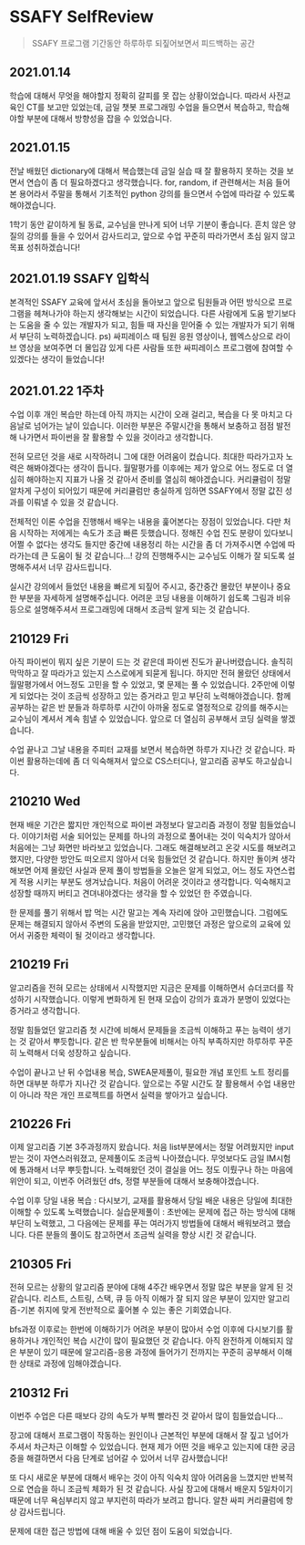 # SSAFY SelfReview

> SSAFY 프로그램 기간동안 하루하루 되짚어보면서 피드백하는 공간

## 2021.01.14

학습에 대해서 무엇을 해야할지 정확히 갈피를 못 잡는 상황이었습니다. 따라서 사전교육인 CT를 보고만 있었는데, 금일 챗봇 프로그래밍 수업을 들으면서 복습하고, 학습해야할 부분에 대해서 방향성을 잡을 수 있었습니다.

## 2021.01.15

전날 배웠던 dictionary에 대해서 복습했는데 금일 실습 때 잘 활용하지 못하는 것을 보면서 연습이 좀 더 필요하겠다고 생각했습니다. for, random, if 관련해서는 처음 들어본 용어라서 주말을 통해서 기초적인 python 강의를 들으면서 수업에 따라갈 수 있도록 해야겠습니다.

1학기 동안 같이하게 될 동료, 교수님을 만나게 되어 너무 기분이 좋습니다. 흔치 않은 양질의 강의를 들을 수 있어서 감사드리고, 앞으로 수업 꾸준히 따라가면서 초심 잃지 않고 목표 성취하겠습니다!

## 2021.01.19 SSAFY 입학식

본격적인 SSAFY 교육에 앞서서 초심을 돌아보고 앞으로 팀원들과 어떤 방식으로 프로그램을 헤쳐나가야 하는지 생각해보는 시간이 되었습니다. 다른 사람에게 도움 받기보다는 도움을 줄 수 있는 개발자가 되고, 힘들 때 자신을 믿어줄 수 있는 개발자가 되기 위해서 부단히 노력하겠습니다.
ps) 싸피레이스 때 팀원 응원 영상이나, 웹엑스상으로 라이브 영상을 보여주면 더 몰입감 있게 다른 사람들 또한 싸피레이스 프로그램에 참여할 수 있겠다는 생각이 들었습니다!

## 2021.01.22 1주차

수업 이후 개인 복습만 하는데 아직 까지는 시간이 오래 걸리고, 복습을 다 못 마치고 다음날로 넘어가는 날이 있습니다. 이러한 부분은 주말시간을 통해서 보충하고 점점 발전해 나가면서 파이썬을 잘 활용할 수 있을 것이라고 생각합니다.

전혀 모르던 것을 새로 시작하려니 그에 대한 어려움이 컸습니다. 최대한 따라가고자 노력은 해봐야겠다는 생각이 듭니다. 월말평가를 이후에는 제가 앞으로 어느 정도로 더 열심히 해야하는지 지표가 나올 것 같아서 준비를 열심히 해야겠습니다. 커리큘럼이 정말 알차게 구성이 되어있기 때문에 커리큘럼만 충실하게 임하면 SSAFY에서 정말 값진 성과를 이뤄낼 수 있을 것 같습니다.

 전체적인 이론 수업을 진행해서 배우는 내용을 훑어본다는 장점이 있었습니다. 다만 처음 시작하는 저에게는 속도가 조금 빠른 듯했습니다. 정해진 수업 진도 분량이 있다보니 어쩔 수 없다는 생각도 들지만 중간에 내용정리 하는 시간을 좀 더 가져주시면 수업에 따라가는데 큰 도움이 될 것 같습니다...!
 강의 진행해주시는 교수님도 이해가 잘 되도록 설명해주셔서 너무 감사드립니다.

실시간 강의에서 들었던 내용을 빠르게 되짚어 주시고, 중간중간 몰랐던 부분이나 중요한 부분을 자세하게 설명해주십니다.
어려운 코딩 내용을 이해하기 쉽도록 그림과 비유등으로 설명해주셔서 프로그래밍에 대해서 조금씩 알게 되는 것 같습니다.

## 210129 Fri

아직 파이썬이 뭐지 싶은 기분이 드는 것 같은데 파이썬 진도가 끝나버렸습니다. 솔직히 막막하고 잘 따라가고 있는지 스스로에게 되묻게 됩니다. 하지만 전혀 몰랐던 상태에서 월말평가에서 어느정도 고민을 할 수 있었고, 몇 문제는 풀 수 있었습니다. 2주만에 이렇게 되었다는 것이 조금씩 성장하고 있는 증거라고 믿고 부단히 노력해야겠습니다. 함께 공부하는 같은 반 분들과 하루하루 시간이 아까울 정도로 열정적으로 강의를 해주시는 교수님이 계셔서 계속 힘낼 수 있었습니다. 앞으로 더 열심히 공부해서 코딩 실력을 쌓겠습니다. 



수업 끝나고 그날 내용을 주피터 교재를 보면서 복습하면 하루가 지나간 것 같습니다. 파이썬 활용하는데에 좀 더 익숙해져서 앞으로 CS스터디나, 알고리즘 공부도 하고싶습니다.

## 210210 Wed

 현재 배운 기간은 짧지만 개인적으로 파이썬 과정보다 알고리즘 과정이 정말 힘들었습니다. 이야기처럼 서술 되어있는 문제를 하나의 과정으로 풀어내는 것이 익숙치가 않아서 처음에는 그냥 화면만 바라보고 있었습니다. 그래도 해결해보려고 온갖 시도를 해보려고 했지만, 다양한 방안도 떠오르지 않아서 더욱 힘들었던 것 같습니다. 하지만 돌이켜 생각해보면 어제 몰랐던 사실과 문제 풀이 방법들을 오늘은 알게 되었고, 어느 정도 자연스럽게 적용 시키는 부분도 생겨났습니다. 처음이 어려운 것이라고 생각합니다. 익숙해지고 성장할 때까지 버티고 견뎌내야겠다는 생각을 할 수 있었던 한 주였습니다.

한 문제를 풀기 위해서 밥 먹는 시간 말고는 계속  자리에 앉아 고민했습니다. 그럼에도 문제는 해결되지 않아서 주변의 도움을 받았지만, 고민했던 과정은 앞으로의 교육에 있어서 귀중한 체력이 될 것이라고 생각합니다.

## 210219 Fri

알고리즘을 전혀 모르는 상태에서 시작했지만 지금은 문제를 이해하면서 슈더코더를 작성하기 시작했습니다. 이렇게 변화하게 된 현재 모습이 강의가 효과가 분명이 있었다는 증거라고 생각합니다.

정말 힘들었던 알고리즘 첫 시간에 비해서 문제들을 조금씩 이해하고 푸는 능력이 생기는 것 같아서 뿌듯합니다. 같은 반 학우분들에 비해서는 아직 부족하지만 하루하루 꾸준히 노력해서 더욱 성장하고 싶습니다. 

수업이 끝나고 난 뒤 수업내용 복습, SWEA문제풀이, 필요한 개념 포인트 노트 정리를 하면 대부분 하루가 지나간 것 같습니다. 앞으로는 주말 시간도 잘 활용해서 수업 내용만이 아니라 작은 개인 프로젝트를 하면서 실력을 쌓아가고 싶습니다.

## 210226 Fri

이제 알고리즘 기본 3주과정까지 왔습니다. 처음 list부분에서는 정말 어려웠지만 input받는 것이 자연스러워졌고, 문제풀이도 조금씩 나아졌습니다. 무엇보다도 금일 IM시험에 통과해서 너무 뿌듯합니다. 노력해왔던 것이 결실을 어느 정도 이뤘구나 하는 마음에 위안이 되고, 이번주 어려웠던 dfs, 정렬 부분들에 대해서 보충해야겠습니다.

수업 이후 당일 내용 복습 : 다시보기, 교재를 활용해서 당일 배운 내용은 당일에 최대한 이해할 수 있도록 노력했습니다.
실습문제풀이 : 초반에는 문제에 접근 하는 방식에 대해 부단히 노력했고, 그 다음에는 문제를 푸는 여러가지 방법들에 대해서 배워보려고 했습니다. 다른 분들의 풀이도 참고하면서 조금씩 실력을 향상 시킨 것 같습니다.

## 210305 Fri

전혀 모르는 상황의 알고리즘 분야에 대해 4주간 배우면서 정말 많은 부분을 알게 된 것 같습니다. 리스트, 스트링, 스택, 큐 등 아직 이해가 잘 되지 않은 부분이 있지만 알고리즘-기본 취지에 맞게 전반적으로 훑어볼 수 있는 좋은 기회였습니다.

bfs과정 이후로는 한번에 이해하기가 어려운 부분이 많아서 수업 이후에 다시보기를 활용하거나 개인적인 복습 시간이 많이 필요했던 것 같습니다. 아직 완전하게 이해되지 않은 부분이 있기 때문에 알고리즘-응용 과정에 들어가기 전까지는 꾸준히 공부해서 이해한 상태로 과정에 임해야겠습니다.

## 210312 Fri

이번주 수업은 다른 때보다 강의 속도가 부쩍 빨라진 것 같아서 많이 힘들었습니다...

장고에 대해서 프로그램이 작동하는 원인이나 근본적인 부분에 대해서 잘 짚고 넘어가 주셔서 차근차근 이해할 수 있었습니다.
현재 제가 어떤 것을 배우고 있는지에 대한 궁금증을 해결하면서 다음 단계로 넘어갈 수 있어서 너무 감사했습니다!

또 다시 새로운 부분에 대해서 배우는 것이 아직 익숙치 않아 어려움을 느꼈지만 반복적으로 연습을 하니 조금씩 체화가 된 것 같습니다. 사실 장고에 대해서 배운지 5일차이기 때문에 너무 욕심부리지 않고 부지런히 따라가 보려고 합니다. 알찬 싸피 커리큘럼에 항상 감사드립니다.

문제에 대한 접근 방법에 대해 배울 수 있던 점이 도움이 되었습니다.